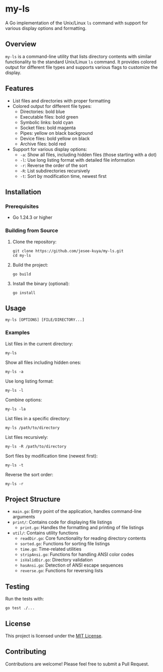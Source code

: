 # my-ls

A Go implementation of the Unix/Linux `ls` command with support for various display options and formatting.

## Overview

`my-ls` is a command-line utility that lists directory contents with similar functionality to the standard Unix/Linux `ls` command. It provides colored output for different file types and supports various flags to customize the display.

## Features

- List files and directories with proper formatting
- Colored output for different file types:
  - Directories: bold blue
  - Executable files: bold green
  - Symbolic links: bold cyan
  - Socket files: bold magenta
  - Pipes: yellow on black background
  - Device files: bold yellow on black
  - Archive files: bold red
- Support for various display options:
  - `-a`: Show all files, including hidden files (those starting with a dot)
  - `-l`: Use long listing format with detailed file information
  - `-r`: Reverse the order of the sort
  - `-R`: List subdirectories recursively
  - `-t`: Sort by modification time, newest first

## Installation

### Prerequisites

- Go 1.24.3 or higher

### Building from Source

1. Clone the repository:
   ```
   git clone https://github.com/jesee-kuya/my-ls.git
   cd my-ls
   ```

2. Build the project:
   ```
   go build
   ```

3. Install the binary (optional):
   ```
   go install
   ```

## Usage

```
my-ls [OPTIONS] [FILE/DIRECTORY...]
```

### Examples

List files in the current directory:
```
my-ls
```

Show all files including hidden ones:
```
my-ls -a
```

Use long listing format:
```
my-ls -l
```

Combine options:
```
my-ls -la
```

List files in a specific directory:
```
my-ls /path/to/directory
```

List files recursively:
```
my-ls -R /path/to/directory
```

Sort files by modification time (newest first):
```
my-ls -t
```

Reverse the sort order:
```
my-ls -r
```

## Project Structure

- `main.go`: Entry point of the application, handles command-line arguments
- `print/`: Contains code for displaying file listings
  - `print.go`: Handles the formatting and printing of file listings
- `util/`: Contains utility functions
  - `readDir.go`: Core functionality for reading directory contents
  - `sorted.go`: Functions for sorting file listings
  - `time.go`: Time-related utilities
  - `stripAnsi.go`: Functions for handling ANSI color codes
  - `isValidDir.go`: Directory validation
  - `hasAnsi.go`: Detection of ANSI escape sequences
  - `reverse.go`: Functions for reversing lists

## Testing

Run the tests with:
```
go test ./...
```

## License

This project is licensed under the [MIT License](LICENSE).

## Contributing

Contributions are welcome! Please feel free to submit a Pull Request.